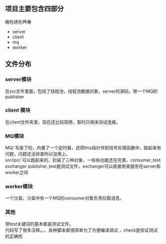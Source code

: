 ## 项目主要包含四部分
~~现在还在开发~~
- server 
- client
- mq
- worker

## 文件分布
### server模块
在src文件里面，包括了线程池，线程池数据对象，server的源码，带一个MQ的publisher
### client 模块
在client文件夹里，现在还比较简陋，暂时只用来测试连接。
### MQ模块
MQ/ 写废了的，内置了一个定时器，还把this指针传到信号处理函数中，跑起来有问题，问题还没排查所以没用上。   
src/ipc/ 可以跑起来的，封装了三种对象，一些些功能还在完善。consumer_test exchanger publisher_test是测试文件，exchanger可以直接用来服务在server和worker之间  
### worker模块
一个沙盒，沙盒中有一个MQ的consumer对象负责拉取消息。

### 其他
带test关键词的基本都是测试文件。  
代码写了很多注释。。。各种脚本都很简单为了方便编译调试 ，check是验证测试的正确性